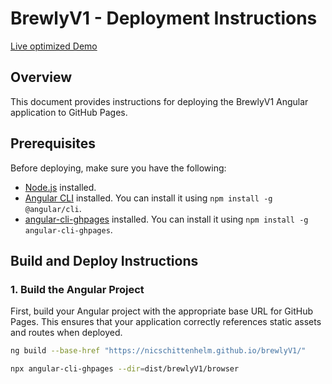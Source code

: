 # BrewlyV1 - Deployment Instructions
[Live optimized Demo](https://nicschittenhelm.github.io/brewlyV1/)

## Overview

This document provides instructions for deploying the BrewlyV1 Angular application to GitHub Pages.

## Prerequisites

Before deploying, make sure you have the following:

- [Node.js](https://nodejs.org/) installed.
- [Angular CLI](https://angular.io/cli) installed. You can install it using `npm install -g @angular/cli`.
- [angular-cli-ghpages](https://www.npmjs.com/package/angular-cli-ghpages) installed. You can install it using `npm install -g angular-cli-ghpages`.

## Build and Deploy Instructions

### 1. Build the Angular Project

First, build your Angular project with the appropriate base URL for GitHub Pages. This ensures that your application correctly references static assets and routes when deployed.

```bash
ng build --base-href "https://nicschittenhelm.github.io/brewlyV1/"
```

```bash
npx angular-cli-ghpages --dir=dist/brewlyV1/browser
```
